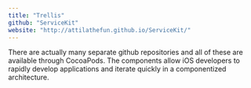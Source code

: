 ```yaml
---
title: "Trellis"
github: "ServiceKit"
website: "http://attilathefun.github.io/ServiceKit/"
---
```


There are actually many separate github repositories and all of these are available through CocoaPods. The components allow iOS developers to rapidly develop applications and iterate quickly in a componentized architecture.
